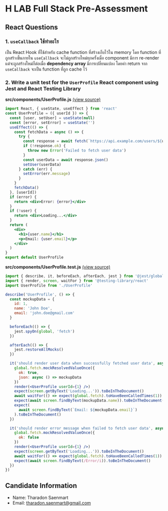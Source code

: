 # H LAB Full Stack Pre-Assessment

## React Questions

### 1. `useCallback` ใช้ทำอะไร

เป็น React Hook ที่ใช้สำหรับ cache function ที่สร้างเก็บไว้ใน memory โดย function ที่ถูกสร้างขึ้นภายใน `useCallback` จะไม่ถูกสร้างใหม่ทุกครั้งเมื่อ component มีการ re-render แต่จะถูกสร้างใหม่ก็ต่อเมื่อ **dependency array** มีการเปลี่ยนแปลง
โดยค่า return จาก `useCallback` จะเป็น function ที่ถูก cache ไว้

### 2. Write a unit test for the `UserProfile` React component using Jest and React Testing Library

**src/components/UserProfile.js** [(view source)](./react/task2/src/components/UserProfile.js)

```jsx
import React, { useState, useEffect } from 'react'
const UserProfile = ({ userId }) => {
  const [user, setUser] = useState(null)
  const [error, setError] = useState('')
  useEffect(() => {
    const fetchData = async () => {
      try {
        const response = await fetch(`https://api.example.com/users/${userId}`)
        if (!response.ok) {
          throw new Error('Failed to fetch user data')
        }
        const userData = await response.json()
        setUser(userData)
      } catch (err) {
        setError(err.message)
      }
    }
    fetchData()
  }, [userId])
  if (error) {
    return <div>Error: {error}</div>
  }
  if (!user) {
    return <div>Loading...</div>
  }
  return (
    <div>
      <h1>{user.name}</h1>
      <p>Email: {user.email}</p>
    </div>
  )
}
export default UserProfile
```

**src/components/UserProfile.test.js** [(view source)](./react/task2/src/components/UserProfile.test.js)

```jsx
import { describe, it, beforeEach, afterEach, jest } from '@jest/globals'
import { render, screen, waitFor } from '@testing-library/react'
import UserProfile from './UserProfile'

describe('UserProfile', () => {
  const mockupData = {
    id: 1,
    name: 'John Doe',
    email: 'john.doe@gmail.com'
  }

  beforeEach(() => {
    jest.spyOn(global, 'fetch')
  })

  afterEach(() => {
    jest.restoreAllMocks()
  })

  it('should render user data when successfully fetched user data', async () => {
    global.fetch.mockResolvedValueOnce({
      ok: true,
      json: async () => mockupData
    })
    render(<UserProfile userId={1} />)
    expect(screen.getByText('Loading...')).toBeInTheDocument()
    await waitFor(() => expect(global.fetch).toHaveBeenCalledTimes(1))
    expect(await screen.findByText(mockupData.name)).toBeInTheDocument()
    expect(
      await screen.findByText(`Email: ${mockupData.email}`)
    ).toBeInTheDocument()
  })

  it('should render error message when failed to fetch user data', async () => {
    global.fetch.mockResolvedValueOnce({
      ok: false
    })
    render(<UserProfile userId={1} />)
    expect(screen.getByText('Loading...')).toBeInTheDocument()
    await waitFor(() => expect(global.fetch).toHaveBeenCalledTimes(1))
    expect(await screen.findByText(/Error/i)).toBeInTheDocument()
  })
})
```

## Candidate Information

- Name: Tharadon Saenmart
- Email: tharadon.saenmart@gmail.com
